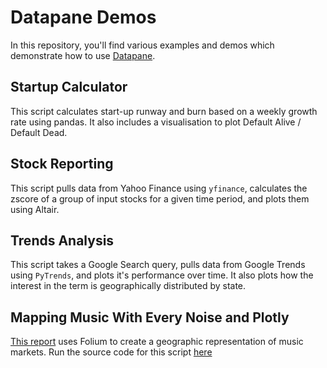 # Datapane Demos
In this repository, you'll find various examples and demos which demonstrate how to use [Datapane](https://datapane.com). 

## Startup Calculator
This script calculates start-up runway and burn based on a weekly growth rate using pandas. It also includes a visualisation to plot Default Alive / Default Dead.

## Stock Reporting
This script pulls data from Yahoo Finance using `yfinance`, calculates the zscore of a group of input stocks for a given time period, and plots them using Altair.

## Trends Analysis
This script takes a Google Search query, pulls data from Google Trends using `PyTrends`, and plots it's performance over time. It also plots how the interest in the term is geographically distributed by state.

## Mapping Music With Every Noise and Plotly
[This report](https://datapane.com/carlos_valcarcel/reports/mapping_music/) uses Folium to create a geographic representation of music markets. Run the source code for this script [here](https://mybinder.org/v2/gh/khuyentran1401/Music-Marketing/b4b3c0eb37a2f1e9bc129d7aa2c1a4892f657f3f?filepath=music_marketing%2Ftargeting.ipynb)
